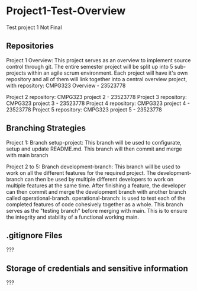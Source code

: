 # Project1-Test-Overview
Test project 1
Not Final

## Repositories
Project 1 Overview: This project serves as an overview to implement source control through git.
The entire semester project will be split up into 5 sub-projects within an agile scrum environment.
Each project will have it's own repository and all of them will link together into a central overview project,
with repository: CMPG323 Overview - 23523778

Project 2 repository: CMPG323 project 2 - 23523778
Project 3 repository: CMPG323 project 3 - 23523778
Project 4 repository: CMPG323 project 4 - 23523778
Project 5 repository: CMPG323 project 5 - 23523778

## Branching Strategies
Project 1: Branch setup-project: This branch will be used to configurate, setup and update README.md.
This branch will then commit and merge with main branch

Project 2 to 5: Branch development-branch: This branch will be used to work on all the different features for the required project.
The development-branch can then be used by multiple different developers to work on multiple features at the same time.
After finishing a feature, the developer can then commit and merge the development branch with another branch called operational-branch.
operational-branch: is used to test each of the completed features of code cohesively together as a whole. This branch serves as the "testing branch"
before merging with main. This is to ensure the integrity and stability of a functional working main.

## .gitignore Files
???

## Storage of credentials and sensitive information
???

